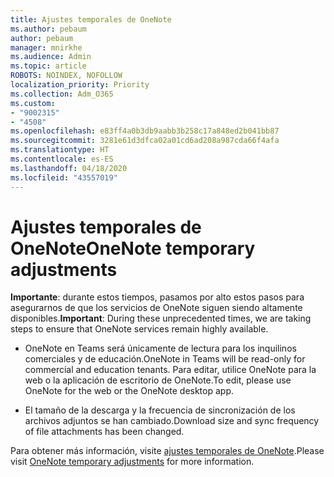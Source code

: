 ```yaml
---
title: Ajustes temporales de OneNote
ms.author: pebaum
author: pebaum
manager: mnirkhe
ms.audience: Admin
ms.topic: article
ROBOTS: NOINDEX, NOFOLLOW
localization_priority: Priority
ms.collection: Adm_O365
ms.custom:
- "9002315"
- "4508"
ms.openlocfilehash: e83ff4a0b3db9aabb3b258c17a848ed2b041bb87
ms.sourcegitcommit: 3281e61d3dfca02a01cd6ad208a987cda66f4afa
ms.translationtype: HT
ms.contentlocale: es-ES
ms.lasthandoff: 04/18/2020
ms.locfileid: "43557019"
---
```

# <a name="onenote-temporary-adjustments"></a><span data-ttu-id="d5070-102">Ajustes temporales de OneNote</span><span class="sxs-lookup"><span data-stu-id="d5070-102">OneNote temporary adjustments</span></span>

<span data-ttu-id="d5070-103">**Importante**: durante estos tiempos, pasamos por alto estos pasos para asegurarnos de que los servicios de OneNote siguen siendo altamente disponibles.</span><span class="sxs-lookup"><span data-stu-id="d5070-103">**Important**: During these unprecedented times, we are taking steps to ensure that OneNote services remain highly available.</span></span>

- <span data-ttu-id="d5070-104">OneNote en Teams será únicamente de lectura para los inquilinos comerciales y de educación.</span><span class="sxs-lookup"><span data-stu-id="d5070-104">OneNote in Teams will be read-only for commercial and education tenants.</span></span> <span data-ttu-id="d5070-105">Para editar, utilice OneNote para la web o la aplicación de escritorio de OneNote.</span><span class="sxs-lookup"><span data-stu-id="d5070-105">To edit, please use OneNote for the web or the OneNote desktop app.</span></span>

- <span data-ttu-id="d5070-106">El tamaño de la descarga y la frecuencia de sincronización de los archivos adjuntos se han cambiado.</span><span class="sxs-lookup"><span data-stu-id="d5070-106">Download size and sync frequency of file attachments has been changed.</span></span>

<span data-ttu-id="d5070-107">Para obtener más información, visite [ajustes temporales de OneNote](https://techcommunity.microsoft.com/t5/onenote-service-updates/awareness-of-temporary-adjustments-in-microsoft-onenote/m-p/1248100).</span><span class="sxs-lookup"><span data-stu-id="d5070-107">Please visit [OneNote temporary adjustments](https://techcommunity.microsoft.com/t5/onenote-service-updates/awareness-of-temporary-adjustments-in-microsoft-onenote/m-p/1248100) for more information.</span></span>
